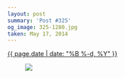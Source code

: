 ```yaml
---
layout: post
summary: 'Post #325'
og_image: 325-1280.jpg
taken: May 17, 2014
---
```


<div class="post">
 <time>
  <a href="/325">
   {{ page.date | date: "%B %-d, %Y" }}
  </a>
 </time>
 <a href="/325">
  <figure data-taken="5/17/2014">
   <img sizes="(min-width: 700px) 50vw, calc(100vw - 2rem)" src="{{ site.assets_url }}/325-640.jpg" srcset="{{ site.assets_url }}/325-1280.jpg 1280w, {{ site.assets_url }}/325-960.jpg 960w, {{ site.assets_url }}/325-640.jpg 640w, {{ site.assets_url }}/325-320.jpg 320w"/>
  </figure>
 </a>
</div>
